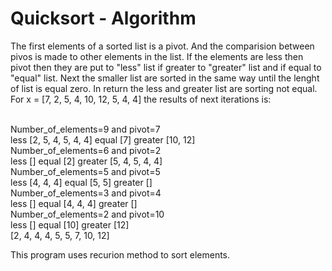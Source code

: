 # Quicksort - Algorithm
<!DOCTYPE html>
<html>
<head>
  <meta charset="utf-8">
  <meta name="viewport" content="width=device-width">

</head>
<body>
 The first elements of a sorted list is a pivot. And the comparision between pivos is made to other elements in the list.
 If the elements are less then pivot then they are put to "less" list if greater to "greater" list and if equal to "equal" list. Next the smaller list are sorted in the same way until the lenght of list is equal zero. In return the less and greater list are sorting not equal.
 For x = [7, 2, 5, 4, 10, 12, 5, 4, 4] the results of next iterations is: <br> <br>
  
Number_of_elements=9 and pivot=7 <br>
less [2, 5, 4, 5, 4, 4] equal [7] greater [10, 12]  <br>
Number_of_elements=6 and pivot=2  <br>
less [] equal [2] greater [5, 4, 5, 4, 4] <br>
Number_of_elements=5 and pivot=5 <br>
less [4, 4, 4] equal [5, 5] greater [] <br> 
Number_of_elements=3 and pivot=4 <br>
less [] equal [4, 4, 4] greater [] <br> 
Number_of_elements=2 and pivot=10 <br>
less [] equal [10] greater [12] <br>
[2, 4, 4, 4, 5, 5, 7, 10, 12] <br>

This program uses recurion method to sort elements. 
</body>
</html>


